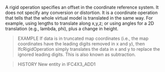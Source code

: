 A rigid operation specifies an offset in the coordinate reference system. It does not specify any conversion or distortion. It is a coordinate operation that tells that the whole virtual model is translated in the same way. For example, using lengths to translate along x,y,z; or using angles for a 2D translation (e.g., lambda, phi), plus a change in height.

>EXAMPLE If data is in truncated map coordinates (i.e., the map coordinates have the leading digits removed in x and y), then IfcRigidOperation simply translates the data in x and y to replace the ignored leading digits. This is also known as subtraction.

>HISTORY New entity in IFC4X3_ADD1
